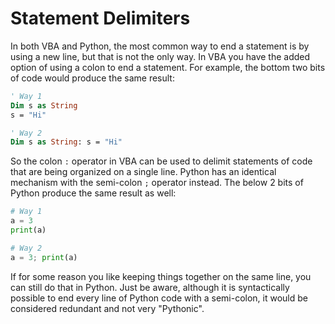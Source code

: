 # Statement Delimiters

In both VBA and Python, the most common way to end a statement is by using a new line, but that is not the only way. In VBA you have the added option of using a colon to end a statement. For example, the bottom two bits of code would produce the same result:
```vb
' Way 1
Dim s as String
s = "Hi"

' Way 2
Dim s as String: s = "Hi"
```

So the colon `:` operator in VBA can be used to delimit statements of code that are being organized on a single line. Python has an identical mechanism with the semi-colon `;` operator instead. The below 2 bits of Python produce the same result as well:
```python
# Way 1
a = 3
print(a)

# Way 2
a = 3; print(a)

```

If for some reason you like keeping things together on the same line, you can still do that in Python. Just be aware, although it is syntactically possible to end every line of Python code with a semi-colon, it would be considered redundant and not very "Pythonic".
